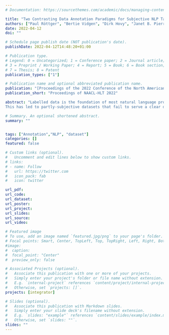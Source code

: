 ```yaml
---
# Documentation: https://sourcethemes.com/academic/docs/managing-content/

title: "Two Contrasting Data Annotation Paradigms for Subjective NLP Tasks"
authors: ["Paul Röttger", "Bertie Vidgen", "Dirk Hovy", "Janet B. Pierrehumbert"]
date: 2022-04-12
doi: ""

# Schedule page publish date (NOT publication's date).
publishDate: 2022-04-12T14:48:20+01:00

# Publication type.
# Legend: 0 = Uncategorized; 1 = Conference paper; 2 = Journal article;
# 3 = Preprint / Working Paper; 4 = Report; 5 = Book; 6 = Book section;
# 7 = Thesis; 8 = Patent
publication_types: ["1"]

# Publication name and optional abbreviated publication name.
publication: "[Proceedings of the 2022 Conference of the North American Chapter of the Association for Computational Linguistics: Human Language Technologies](https://wassa-workshop.github.io/)"
publication_short: "Proceedings of NAACL-HLT 2022"

abstract: "Labelled data is the foundation of most natural language processing tasks. However, labelling data is difficult and there often are diverse valid beliefs about what the correct data labels should be. So far, dataset creators have acknowledged annotator subjectivity, but rarely actively managed it in the annotation process.
This has led to partly-subjective datasets that fail to serve a clear downstream use. To address this issue, we propose two contrasting paradigms for data annotation. The descriptive paradigm encourages annotator subjectivity, whereas the prescriptive paradigm discourages it. Descriptive annotation allows for the surveying and modelling of different beliefs, whereas prescriptive annotation enables the training of models that consistently apply one belief. We discuss benefits and challenges in implementing both paradigms, and argue that dataset creators should explicitly aim for one or the other to facilitate the intended use of their dataset. Lastly, we conduct an annotation experiment using hate speech data that illustrates the contrast between the two paradigms."

# Summary. An optional shortened abstract.
summary: ""


tags: ["Annotation","NLP", "dataset"]
categories: []
featured: false

# Custom links (optional).
#   Uncomment and edit lines below to show custom links.
# links:
# - name: Follow
#   url: https://twitter.com
#   icon_pack: fab
#   icon: twitter

url_pdf: 
url_code: 
url_dataset:
url_poster:
url_project:
url_slides:
url_source:
url_video:

# Featured image
# To use, add an image named `featured.jpg/png` to your page's folder.
# Focal points: Smart, Center, TopLeft, Top, TopRight, Left, Right, BottomLeft, Bottom, BottomRight.
#image:
#  caption:
#  focal_point: "Center"
#  preview_only: false

# Associated Projects (optional).
#   Associate this publication with one or more of your projects.
#   Simply enter your project's folder or file name without extension.
#   E.g. `internal-project` references `content/project/internal-project/index.md`.
#   Otherwise, set `projects: []`.
projects: [integrator]

# Slides (optional).
#   Associate this publication with Markdown slides.
#   Simply enter your slide deck's filename without extension.
#   E.g. `slides: "example"` references `content/slides/example/index.md`.
#   Otherwise, set `slides: ""`.
slides: ""
---
```

